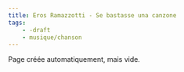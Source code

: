 ```yaml
---
title: Eros Ramazzotti - Se bastasse una canzone
tags:
    - -draft
    - musique/chanson
---
```


Page créée automatiquement, mais vide.
